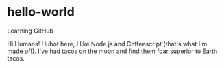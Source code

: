 # hello-world
Learning GitHub

Hi Humans!
Hubot here, I like Node.js and Coffeescript (that's what I'm made of!).
I've had tacos on the moon and find them foar superior to Earth tacos.
